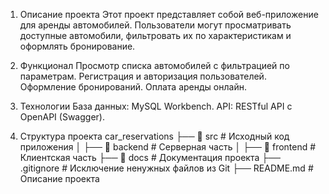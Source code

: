 1) Описание проекта
Этот проект представляет собой веб-приложение для аренды автомобилей. Пользователи могут просматривать доступные автомобили, фильтровать их по характеристикам и оформлять бронирование.

2) Функционал
Просмотр списка автомобилей с фильтрацией по параметрам.
Регистрация и авторизация пользователей.
Оформление бронирований.
Оплата аренды онлайн.

3) Технологии
База данных: MySQL Workbench.
API: RESTful API с OpenAPI (Swagger).

4) Структура проекта
car_reservations
├── 📂 src           # Исходный код приложения
│   ├── 📂 backend   # Серверная часть
│   ├── 📂 frontend  # Клиентская часть
├── 📂 docs          # Документация проекта
├── .gitignore       # Исключение ненужных файлов из Git
├── README.md        # Описание проекта

